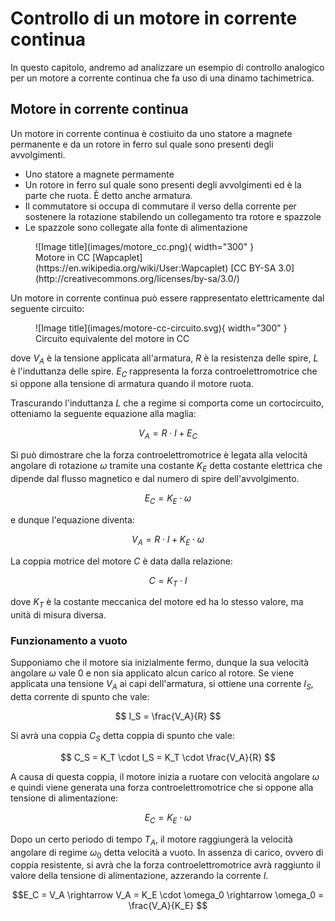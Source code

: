 # Controllo di un motore in corrente continua

In questo capitolo, andremo ad analizzare un esempio di controllo analogico per un motore a corrente continua che fa uso di una dinamo tachimetrica.

## Motore in corrente continua

Un motore in corrente continua è costiuito da uno statore a magnete permanente e da un rotore in ferro sul quale sono presenti degli avvolgimenti.

- Uno statore a magnete permamente
- Un rotore in ferro sul quale sono presenti degli avvolgimenti ed è la parte che ruota. È detto anche armatura.
- Il commutatore si occupa di commutare il verso della corrente per sostenere la rotazione stabilendo un collegamento tra rotore e spazzole
- Le spazzole sono collegate alla fonte di alimentazione

<figure markdown="span">
  ![Image title](images/motore_cc.png){ width="300" }
  <figcaption markdown="span">
    Motore in CC [Wapcaplet](https://en.wikipedia.org/wiki/User:Wapcaplet)
    [CC BY-SA 3.0](http://creativecommons.org/licenses/by-sa/3.0/)
  </figcaption>
</figure>

Un motore in corrente continua può essere rappresentato elettricamente dal seguente circuito:

<figure markdown="span">
  ![Image title](images/motore-cc-circuito.svg){ width="300" }
  <figcaption markdown="span">
    Circuito equivalente del motore in CC
  </figcaption>
</figure>

dove $V_A$ è la tensione applicata all'armatura, $R$ è la resistenza delle spire, $L$ è l'induttanza delle spire. $E_C$ rappresenta la forza controelettromotrice che si oppone alla tensione di armatura quando il motore ruota.

Trascurando l'induttanza $L$ che a regime si comporta come un cortocircuito, otteniamo la seguente equazione alla maglia:

$$ V_A = R\cdot I + E_C $$

Si può dimostrare che la forza controelettromotrice è legata alla velocità angolare di rotazione $\omega$ tramite una costante $K_E$ detta costante elettrica che dipende dal flusso magnetico e dal numero di spire dell'avvolgimento.

$$ E_C = K_E \cdot \omega $$

e dunque l'equazione diventa:

$$ V_A = R\cdot I + K_E \cdot \omega $$

La coppia motrice del motore $C$ è data dalla relazione:

$$ C = K_T \cdot I $$

dove $K_T$ è la costante meccanica del motore ed ha lo stesso valore, ma unità di misura diversa.

### Funzionamento a vuoto

Supponiamo che il motore sia inizialmente fermo, dunque la sua velocità angolare $\omega$ vale 0 e non sia applicato alcun carico al rotore. Se viene applicata una tensione $V_A$ ai capi dell'armatura, si ottiene una corrente $I_S$, detta corrente di spunto che vale:

$$ I_S = \frac{V_A}{R} $$

Si avrà una coppia $C_S$ detta coppia di spunto che vale:

$$ C_S = K_T \cdot I_S = K_T \cdot  \frac{V_A}{R} $$

A causa di questa coppia, il motore inizia a ruotare con velocità angolare $\omega$ e quindi viene generata una forza controelettromotrice che si oppone alla tensione di alimentazione:

$$ E_C = K_E \cdot \omega $$

Dopo un certo periodo di tempo $T_A$, il motore raggiungerà la velocità angolare di regime $\omega_0$ detta velocità a vuoto. In assenza di carico, ovvero di coppia resistente, si avrà che la forza controelettromotrice avrà raggiunto il valore della tensione di alimentazione, azzerando la corrente $I$.


$$E_C = V_A \rightarrow V_A = K_E \cdot \omega_0 \rightarrow \omega_0 = \frac{V_A}{K_E} $$
